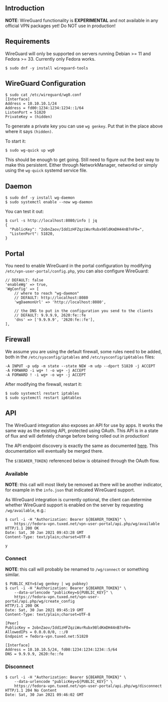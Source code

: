 ## Introduction

**NOTE**: WireGuard functionality is **EXPERIMENTAL** and not available in 
any official VPN packages yet! Do NOT use in production!

## Requirements

WireGuard will only be supported on servers running Debian >= 11 and 
Fedora >= 33. Currently only Fedora works.

```
$ sudo dnf -y install wireguard-tools
```

## WireGuard Configuration

```
$ sudo cat /etc/wireguard/wg0.conf
[Interface]
Address = 10.10.10.1/24
Address = fd00:1234:1234:1234::1/64
ListenPort = 51820
PrivateKey = (hidden)
```

To generate a private key you can use `wg genkey`. Put that in the place above
where it says `(hidden)`.

To start it:

```
$ sudo wg-quick up wg0
```

This should be enough to get going. Still need to figure out the best way to 
make this persistent. Either through NetworkManager, networkd or simply using
the `wg-quick` systemd service file.

## Daemon

```
$ sudo dnf -y install wg-daemon
$ sudo systemctl enable --now wg-daemon
```

You can test it out:

```
$ curl -s http://localhost:8080/info | jq
{
  "PublicKey": "2obnZaov/Idd1zHFZqziWurRubx98ldKmDH44nB7nF0=",
  "ListenPort": 51820,
}
```

## Portal

You need to enable WireGuard in the portal configuration by modifying 
`/etc/vpn-user-portal/config.php`, you can also configure WireGuard:

```
// DEFAULT: false
'enableWg' => true,
'WgConfig' => [
    // where to reach "wg-daemon"
    // DEFAULT: http://localhost:8080
    'wgDaemonUrl' => 'http://localhost:8080',

    // the DNS to put in the configuration you send to the clients
    // DEFAULT: 9.9.9.9, 2620:fe::fe
    'dns' => ['9.9.9.9', '2620:fe::fe'],
],
```

## Firewall

We assume you are using the default firewall, some rules need to be added, 
both in the `/etc/sysconfig/iptables` and `/etc/sysconfig/ip6tables` files:

```
-A INPUT -p udp -m state --state NEW -m udp --dport 51820 -j ACCEPT
-A FORWARD -i wg+ ! -o wg+ -j ACCEPT
-A FORWARD ! -i wg+ -o wg+ -j ACCEPT
```

After modifying the firewall, restart it:

```
$ sudo systemctl restart iptables
$ sudo systemctl restart ip6tables
```

## API

The WireGuard integration also exposes an API for use by apps. It works the 
same way as the existing API, protected using OAuth. This API is in a state of 
flux and will defintely change before being rolled out in production!

The API endpoint discovery is exactly the same as documented [here](API.md). 
This documentation will eventually be merged there.

The `$(BEARER_TOKEN}` referenced below is obtained through the OAuth flow.

### Available

**NOTE**: this call will most likely be removed as there will be another 
indicator, for example in the `info.json` that indicated WireGuard support.

As WireGuard integration is currently optional, the client can determine 
whether WireGuard support is enabled on the server by requesting 
`/wg/available`, e.g.:

```
$ curl -i -H "Authorization: Bearer ${BEARER_TOKEN}" \
    https://fedora-vpn.tuxed.net/vpn-user-portal/api.php/wg/available
HTTP/1.1 200 OK
Date: Sat, 30 Jan 2021 09:43:28 GMT
Content-Type: text/plain;charset=UTF-8

y
```

### Connect

**NOTE**: this call will probably be renamed to `/wg/connect` or something 
similar.

```
$ PUBLIC_KEY=$(wg genkey | wg pubkey)
$ curl -i -H "Authorization: Bearer ${BEARER_TOKEN}" \
    --data-urlencode "publicKey=${PUBLIC_KEY}" \
    https://fedora-vpn.tuxed.net/vpn-user-portal/api.php/wg/create_config
HTTP/1.1 200 OK
Date: Sat, 30 Jan 2021 09:45:19 GMT
Content-Type: text/plain;charset=UTF-8

[Peer]
PublicKey = 2obnZaov/Idd1zHFZqziWurRubx98ldKmDH44nB7nF0=
AllowedIPs = 0.0.0.0/0, ::/0
Endpoint = fedora-vpn.tuxed.net:51820

[Interface]
Address = 10.10.10.5/24, fd00:1234:1234:1234::5/64
DNS = 9.9.9.9, 2620:fe::fe    
```

### Disconnect

```
$ curl -i -H "Authorization: Bearer ${BEARER_TOKEN}" \
    --data-urlencode "publicKey=${PUBLIC_KEY}" \
    https://fedora-vpn.tuxed.net/vpn-user-portal/api.php/wg/disconnect
HTTP/1.1 204 No Content
Date: Sat, 30 Jan 2021 09:46:02 GMT
    
```
